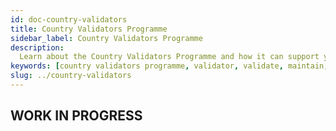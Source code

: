```yaml
---
id: doc-country-validators
title: Country Validators Programme
sidebar_label: Country Validators Programme
description:
  Learn about the Country Validators Programme and how it can support your validator endeavors.
keywords: [country validators programme, validator, validate, maintain, TVP]
slug: ../country-validators
---
```


## WORK IN PROGRESS